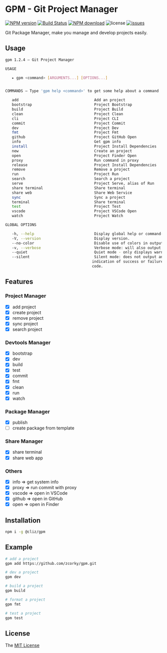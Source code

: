 # GPM - Git Project Manager

[![NPM version](https://img.shields.io/npm/v/@cliz/gpm.svg?style=flat)](https://www.npmjs.com/package/@cliz/gpm)
[![Build Status](https://github.com/zcorky/gpm/actions/workflows/test.yml/badge.svg?branch=master)](https://github.com/zcorky/gpm/actions/workflows/test.yml)
[![NPM download](https://img.shields.io/npm/dm/@cliz/gpm.svg?style=flat-square)](https://www.npmjs.com/package/@cliz/gpm)
![license](https://img.shields.io/github/license/cliz-design/gpm.svg)
[![issues](https://img.shields.io/github/issues/cliz-design/gpm.svg)](https://github.com/zcorky/gpm/issues)

Git Package Manager, make you manage and develop projects easily.

## Usage

```bash
gpm 1.2.4 — Git Project Manager

USAGE 

   ▸ gpm <command> [ARGUMENTS...] [OPTIONS...]


COMMANDS — Type 'gpm help <command>' to get some help about a command

   add                                  Add an project                                         
   bootstrap                            Project Bootstrap                                      
   build                                Project Build                                          
   clean                                Project Clean                                          
   cli                                  Project CLI                                            
   commit                               Project Commit                                         
   dev                                  Project Dev                                            
   fmt                                  Project Fmt                                            
   github                               Project GitHub Open                                    
   info                                 Get gpm info                                           
   install                              Project Install Dependencies                           
   new                                  Create an project                                      
   open                                 Project Finder Open                                    
   proxy                                Run command in proxy                                   
   release                              Project Install Dependencies                           
   remove                               Remove a project                                       
   run                                  Project Run                                            
   search                               Search a project                                       
   serve                                Project Serve, alias of Run                            
   share terminal                       Share terminal                                         
   share web                            Share Web Service                                      
   sync                                 Sync a project                                         
   terminal                             Share terminal                                         
   test                                 Project Test                                           
   vscode                               Project VSCode Open                                    
   watch                                Project Watch                                          

GLOBAL OPTIONS

   -h, --help                           Display global help or command-related help.           
   -V, --version                        Display version.                                       
   --no-color                           Disable use of colors in output.                       
   -v, --verbose                        Verbose mode: will also output debug messages.         
   --quiet                              Quiet mode - only displays warn and error messages.    
   --silent                             Silent mode: does not output anything, giving no       
                                       indication of success or failure other than the exit   
                                       code.    
```

## Features

### Project Manager
- [x] add project
- [x] create project
- [x] remove project
- [x] sync project
- [x] search project

### Devtools Manager
- [x] bootstrap
- [x] dev
- [x] build
- [x] test
- [x] commit
- [x] fmt
- [x] clean
- [x] run
- [x] watch

### Package Manager
- [x] publish
- [ ] create package from template

### Share Manager
- [x] share terminal
- [x] share web app

### Others
- [x] info     => get system info
- [x] proxy    => run commit with proxy
- [x] vscode   => open in VSCode
- [x] github   => open in GitHub
- [x] open     => open in Finder

## Installation
```bash
npm i -g @cliz/gpm
```

## Example

```bash
# add a project
gpm add https://github.com/zcorky/gpm.git

# dev a project
gpm dev

# build a project
gpm build

# format a project
gpm fmt

# test a project
gpm test
```
## License

The [MIT License](./LICENSE)
